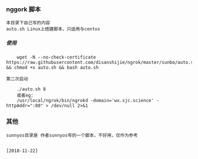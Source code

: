 ### nggork 脚本 
    本目录下自己写的内容
    auto.sh Linux上搭建脚本，只适用与centos

##### 使用

```
    wget -N --no-check-certificate https://raw.githubusercontent.com/disanshijie/ngrok/master/sunbo/auto.sh && chmod +x auto.sh && bash auto.sh
```
    第二次启动
```
    ./auto.sh 8
    或者eg:
    /usr/local/ngrok/bin/ngrokd -domain='wx.sjc.science' -httpAddr=":80" > /dev/null 2>&1

```


### 其他
    sunnyos目录是 作者sunnyos写的一个脚本，不好用，仅作为参考


    [2018-11-22]